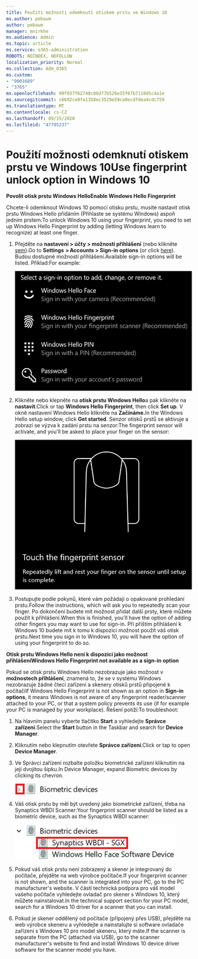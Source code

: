 ```yaml
---
title: Použití možnosti odemknutí otiskem prstu ve Windows 10
ms.author: pebaum
author: pebaum
manager: mnirkhe
ms.audience: Admin
ms.topic: article
ms.service: o365-administration
ROBOTS: NOINDEX, NOFOLLOW
localization_priority: Normal
ms.collection: Adm_O365
ms.custom:
- "9001689"
- "3765"
ms.openlocfilehash: 99f037f62748c06d77b526e35f67b711885c4a1e
ms.sourcegitcommit: c6692ce0fa1358ec3529e59ca0ecdfdea4cdc759
ms.translationtype: MT
ms.contentlocale: cs-CZ
ms.lasthandoff: 09/15/2020
ms.locfileid: "47795237"
---
```

# <a name="use-fingerprint-unlock-option-in-windows-10"></a><span data-ttu-id="1befa-102">Použití možnosti odemknutí otiskem prstu ve Windows 10</span><span class="sxs-lookup"><span data-stu-id="1befa-102">Use fingerprint unlock option in Windows 10</span></span>

<span data-ttu-id="1befa-103">**Povolit otisk prstu Windows Hello**</span><span class="sxs-lookup"><span data-stu-id="1befa-103">**Enable Windows Hello Fingerprint**</span></span>

<span data-ttu-id="1befa-104">Chcete-li odemknout Windows 10 pomocí otisku prstu, musíte nastavit otisk prstu Windows Hello přidáním (Přihlaste se systému Windows) aspoň jedním prstem.</span><span class="sxs-lookup"><span data-stu-id="1befa-104">To unlock Windows 10 using your fingerprint, you need to set up Windows Hello Fingerprint by adding (letting Windows learn to recognize) at least one finger.</span></span> 

1. <span data-ttu-id="1befa-105">Přejděte na **nastavení > účty > možnosti přihlášení** (nebo klikněte [sem](ms-settings:signinoptions?activationSource=GetHelp)).</span><span class="sxs-lookup"><span data-stu-id="1befa-105">Go to **Settings  > Accounts > Sign-in options** (or click [here](ms-settings:signinoptions?activationSource=GetHelp)).</span></span> <span data-ttu-id="1befa-106">Budou dostupné možnosti přihlášení.</span><span class="sxs-lookup"><span data-stu-id="1befa-106">Available sign-in options will be listed.</span></span> <span data-ttu-id="1befa-107">Příklad:</span><span class="sxs-lookup"><span data-stu-id="1befa-107">For example:</span></span>

    ![Možnosti přihlášení](media/sign-in-options.png)

2. <span data-ttu-id="1befa-109">Klikněte nebo klepněte na **otisk prstu Windows Hello**a pak klikněte na **nastavit**.</span><span class="sxs-lookup"><span data-stu-id="1befa-109">Click or tap **Windows Hello Fingerprint**, then click **Set up**.</span></span> <span data-ttu-id="1befa-110">V okně nastavení Windows Hello klikněte na **Začínáme.**</span><span class="sxs-lookup"><span data-stu-id="1befa-110">In the Windows Hello setup window, click **Get started**.</span></span> <span data-ttu-id="1befa-111">Senzor otisků prstů se aktivuje a zobrazí se výzva k zadání prstu na senzor:</span><span class="sxs-lookup"><span data-stu-id="1befa-111">The fingerprint sensor will activate, and you'll be asked to place your finger on the sensor:</span></span>

   ![Senzor otisků prstů](media/fingerprint-sensor.png)

3. <span data-ttu-id="1befa-113">Postupujte podle pokynů, které vám požádají o opakované prohledání prstu.</span><span class="sxs-lookup"><span data-stu-id="1befa-113">Follow the instructions, which will ask you to repeatedly scan your finger.</span></span> <span data-ttu-id="1befa-114">Po dokončení budete mít možnost přidat další prsty, které můžete použít k přihlášení.</span><span class="sxs-lookup"><span data-stu-id="1befa-114">When this is finished, you'll have the option of adding other fingers you may want to use for sign-in.</span></span> <span data-ttu-id="1befa-115">Při příštím přihlášení k Windows 10 budete mít k tomu k dispozici možnost použít váš otisk prstu.</span><span class="sxs-lookup"><span data-stu-id="1befa-115">Next time you sign in to Windows 10, you will have the option of using your fingerprint to do so.</span></span>

<span data-ttu-id="1befa-116">**Otisk prstu Windows Hello není k dispozici jako možnost přihlášení**</span><span class="sxs-lookup"><span data-stu-id="1befa-116">**Windows Hello Fingerprint not available as a sign-in option**</span></span>

<span data-ttu-id="1befa-117">Pokud se otisk prstu Windows Hello nezobrazuje jako možnost v **možnostech přihlášení**, znamená to, že se v systému Windows nezobrazuje žádné čtecí zařízení a skenery otisků prstů připojené k počítači</span><span class="sxs-lookup"><span data-stu-id="1befa-117">If Windows Hello Fingerprint is not shown as an option in **Sign-in options**, it means Windows is not aware of any fingerprint reader/scanner attached to your PC, or that a system policy prevents its use (if for example your PC is managed by your workplace).</span></span> <span data-ttu-id="1befa-118">Řešení potíží:</span><span class="sxs-lookup"><span data-stu-id="1befa-118">To troubleshoot:</span></span> 

1. <span data-ttu-id="1befa-119">Na hlavním panelu vyberte tlačítko **Start** a vyhledejte **Správce zařízení**.</span><span class="sxs-lookup"><span data-stu-id="1befa-119">Select the **Start** button in the Taskbar and search for **Device Manager**.</span></span>

2. <span data-ttu-id="1befa-120">Kliknutím nebo klepnutím otevřete **Správce zařízení**.</span><span class="sxs-lookup"><span data-stu-id="1befa-120">Click or tap to open **Device Manager**.</span></span>

3. <span data-ttu-id="1befa-121">Ve Správci zařízení rozbalte položku biometrické zařízení kliknutím na její dvojitou šipku.</span><span class="sxs-lookup"><span data-stu-id="1befa-121">In Device Manager, expand Biometric devices by clicking its chevron.</span></span>

   ![Biometrické zařízení.](media/biometric-devices.png)

4. <span data-ttu-id="1befa-123">Váš otisk prstu by měl být uvedený jako biometrické zařízení, třeba na Synaptics WBDI Scanner:</span><span class="sxs-lookup"><span data-stu-id="1befa-123">Your fingerprint scanner should be listed as a biometric device, such as the Synaptics WBDI scanner:</span></span>

   ![Biometrické zařízení.](media/biometric-devices-expanded.png)

5. <span data-ttu-id="1befa-125">Pokud váš otisk prstu není zobrazený a skener je integrovaný do počítače, přejděte na web výrobce počítače.</span><span class="sxs-lookup"><span data-stu-id="1befa-125">If your fingerprint scanner is not shown, and the scanner is integrated into your PC, go to the PC manufacturer's website.</span></span> <span data-ttu-id="1befa-126">V části technická podpora pro váš model vašeho počítače vyhledejte ovladač pro skener s Windows 10, který můžete nainstalovat.</span><span class="sxs-lookup"><span data-stu-id="1befa-126">In the technical support section for your PC model, search for a Windows 10 driver for a scanner that you can install.</span></span>

6. <span data-ttu-id="1befa-127">Pokud je skener oddělený od počítače (připojený přes USB), přejděte na web výrobce skeneru a vyhledejte a nainstalujte si software ovladače zařízení s Windows 10 pro model skeneru, který máte.</span><span class="sxs-lookup"><span data-stu-id="1befa-127">If the scanner is separate from the PC (attached via USB), go to the scanner manufacturer's website to find and install Windows 10 device driver software for the scanner model you have.</span></span>
